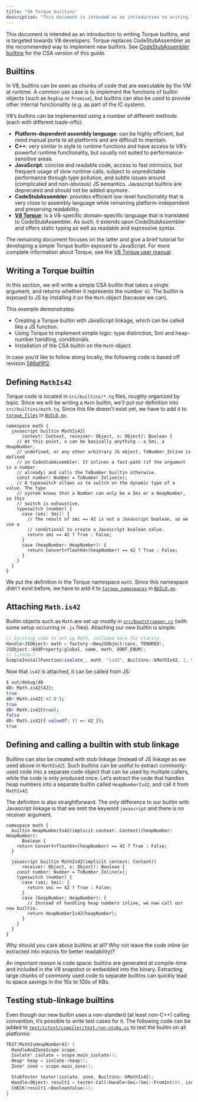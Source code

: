 ```yaml
---
title: "V8 Torque builtins"
description: "This document is intended as an introduction to writing Torque builtins, and is targeted towards V8 developers."
---
```

This document is intended as an introduction to writing Torque builtins, and is targeted towards V8 developers. Torque replaces CodeStubAssembler as the recommended way to implement new builtins. See [CodeStubAssembler builtins](/docs/csa-builtins) for the CSA version of this guide.

## Builtins

In V8, builtins can be seen as chunks of code that are executable by the VM at runtime. A common use case is to implement the functions of builtin objects (such as `RegExp` or `Promise`), but builtins can also be used to provide other internal functionality (e.g. as part of the IC system).

V8’s builtins can be implemented using a number of different methods (each with different trade-offs):

- **Platform-dependent assembly language**: can be highly efficient, but need manual ports to all platforms and are difficult to maintain.
- **C++**: very similar in style to runtime functions and have access to V8’s powerful runtime functionality, but usually not suited to performance-sensitive areas.
- **JavaScript**: concise and readable code, access to fast intrinsics, but frequent usage of slow runtime calls, subject to unpredictable performance through type pollution, and subtle issues around (complicated and non-obvious) JS semantics. Javascript builtins are deprecated and should not be added anymore.
- **CodeStubAssembler**: provides efficient low-level functionality that is very close to assembly language while remaining platform-independent and preserving readability.
- **[V8 Torque](/docs/torque)**: is a V8-specific domain-specific language that is translated to CodeStubAssembler. As such, it extends upon CodeStubAssembler and offers static typing as well as readable and expressive syntax.

The remaining document focuses on the latter and give a brief tutorial for developing a simple Torque builtin exposed to JavaScript. For more complete information about Torque, see the [V8 Torque user manual](/docs/torque).

## Writing a Torque builtin

In this section, we will write a simple CSA builtin that takes a single argument, and returns whether it represents the number `42`. The builtin is exposed to JS by installing it on the `Math` object (because we can).

This example demonstrates:

- Creating a Torque builtin with JavaScript linkage, which can be called like a JS function.
- Using Torque to implement simple logic: type distinction, Smi and heap-number handling, conditionals.
- Installation of the CSA builtin on the `Math` object.

In case you’d like to follow along locally, the following code is based off revision [589af9f2](https://chromium.googlesource.com/v8/v8/+/589af9f257166f66774b4fb3008cd09f192c2614).

## Defining `MathIs42`

Torque code is located in `src/builtins/*.tq` files, roughly organized by topic. Since we will be writing a `Math` builtin, we’ll put our definition into `src/builtins/math.tq`. Since this file doesn't exist yet, we have to add it to [`torque_files`](https://cs.chromium.org/chromium/src/v8/BUILD.gn?l=914&rcl=589af9f257166f66774b4fb3008cd09f192c2614) in [`BUILD.gn`](https://cs.chromium.org/chromium/src/v8/BUILD.gn).

```torque
namespace math {
  javascript builtin MathIs42(
      context: Context, receiver: Object, x: Object): Boolean {
    // At this point, x can be basically anything - a Smi, a HeapNumber,
    // undefined, or any other arbitrary JS object. ToNumber_Inline is defined
    // in CodeStubAssembler. It inlines a fast-path (if the argument is a number
    // already) and calls the ToNumber builtin otherwise.
    const number: Number = ToNumber_Inline(x);
    // A typeswitch allows us to switch on the dynamic type of a value. The type
    // system knows that a Number can only be a Smi or a HeapNumber, so this
    // switch is exhaustive.
    typeswitch (number) {
      case (smi: Smi): {
        // The result of smi == 42 is not a Javascript boolean, so we use a
        // conditional to create a Javascript boolean value.
        return smi == 42 ? True : False;
      }
      case (heapNumber: HeapNumber): {
        return Convert<float64>(heapNumber) == 42 ? True : False;
      }
    }
  }
}
```

We put the definition in the Torque namespace `math`. Since this namespace didn't exist before, we have to add it to [`torque_namespaces`](https://cs.chromium.org/chromium/src/v8/BUILD.gn?l=933&rcl=589af9f257166f66774b4fb3008cd09f192c2614) in [`BUILD.gn`](https://cs.chromium.org/chromium/src/v8/BUILD.gn).

## Attaching `Math.is42`

Builtin objects such as `Math` are set up mostly in [`src/bootstrapper.cc`](https://cs.chromium.org/chromium/src/v8/src/bootstrapper.cc?q=src/bootstrapper.cc+package:%5Echromium$&l=1) (with some setup occurring in `.js` files). Attaching our new builtin is simple:

```cpp
// Existing code to set up Math, included here for clarity.
Handle<JSObject> math = factory->NewJSObject(cons, TENURED);
JSObject::AddProperty(global, name, math, DONT_ENUM);
// […snip…]
SimpleInstallFunction(isolate_, math, "is42", Builtins::kMathIs42, 1, true);
```

Now that `is42` is attached, it can be called from JS:

```bash
$ out/debug/d8
d8> Math.is42(42);
true
d8> Math.is42('42.0');
true
d8> Math.is42(true);
false
d8> Math.is42({ valueOf: () => 42 });
true
```

## Defining and calling a builtin with stub linkage

Builtins can also be created with stub linkage (instead of JS linkage as we used above in `MathIs42`). Such builtins can be useful to extract commonly-used code into a separate code object that can be used by multiple callers, while the code is only produced once. Let’s extract the code that handles heap numbers into a separate builtin called `HeapNumberIs42`, and call it from `MathIs42`.

The definition is also straightforward. The only difference to our builtin with Javascript linkage is that we omit the keyword `javascript` and there is no receiver argument.

```torque
namespace math {
  builtin HeapNumberIs42(implicit context: Context)(heapNumber: HeapNumber):
      Boolean {
    return Convert<float64>(heapNumber) == 42 ? True : False;
  }

  javascript builtin MathIs42(implicit context: Context)(
      receiver: Object, x: Object): Boolean {
    const number: Number = ToNumber_Inline(x);
    typeswitch (number) {
      case (smi: Smi): {
        return smi == 42 ? True : False;
      }
      case (heapNumber: HeapNumber): {
        // Instead of handling heap numbers inline, we now call our new builtin.
        return HeapNumberIs42(heapNumber);
      }
    }
  }
}
````

Why should you care about builtins at all? Why not leave the code inline (or extracted into macros for better readability)?

An important reason is code space: builtins are generated at compile-time and included in the V8 snapshot or embedded into the binary. Extracting large chunks of commonly used code to separate builtins can quickly lead to space savings in the 10s to 100s of KBs.

## Testing stub-linkage builtins

Even though our new builtin uses a non-standard (at least non-C++) calling convention, it’s possible to write test cases for it. The following code can be added to [`test/cctest/compiler/test-run-stubs.cc`](https://cs.chromium.org/chromium/src/v8/test/cctest/compiler/test-run-stubs.cc) to test the builtin on all platforms:

```cpp
TEST(MathIsHeapNumber42) {
  HandleAndZoneScope scope;
  Isolate* isolate = scope.main_isolate();
  Heap* heap = isolate->heap();
  Zone* zone = scope.main_zone();

  StubTester tester(isolate, zone, Builtins::kMathIs42);
  Handle<Object> result1 = tester.Call(Handle<Smi>(Smi::FromInt(0), isolate));
  CHECK(result1->BooleanValue());
}
```
